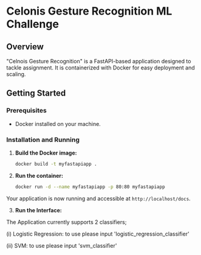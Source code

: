 ﻿# Celonis Gesture Recognition ML Challenge

## Overview
"Celnois Gesture Recognition" is a FastAPI-based application designed to tackle assignment. It is containerized with Docker for easy deployment and scaling.

## Getting Started

### Prerequisites
- Docker installed on your machine.

### Installation and Running

1. **Build the Docker image:**
   ```bash
   docker build -t myfastapiapp .
   ```

2. **Run the container:**
   ```bash
   docker run -d --name myfastapiapp -p 80:80 myfastapiapp
   ```

Your application is now running and accessible at `http://localhost/docs`.

3. **Run the Interface:**
   
The Application currently supports 2 classifiers;

(i) Logistic Regression: to use please input 'logistic_regression_classifier'

(ii) SVM: to use please input 'svm_classifier'
